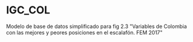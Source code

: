 # IGC_COL
Modelo de base de datos simplificado para  fig 2.3 "Variables de Colombia con las mejores y peores posiciones en el escalafón. FEM 2017"
